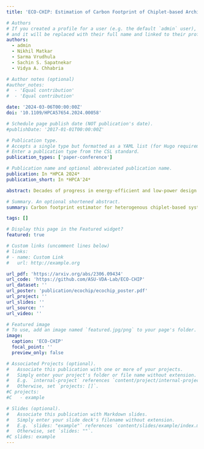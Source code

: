 ```yaml
---
title: 'ECO-CHIP: Estimation of Carbon Footprint of Chiplet-based Architectures for Sustainable VLSI'

# Authors
# If you created a profile for a user (e.g. the default `admin` user), write the username (folder name) here
# and it will be replaced with their full name and linked to their profile.
authors:
  - admin
  - Nikhil Matkar
  - Sarma Vrudhula
  - Sachin S. Sapatnekar
  - Vidya A. Chhabria

# Author notes (optional)
#author_notes:
#  - 'Equal contribution'
#  - 'Equal contribution'

date: '2024-03-06T00:00:00Z'
doi: '10.1109/HPCA57654.2024.00058'

# Schedule page publish date (NOT publication's date).
#publishDate: '2017-01-01T00:00:00Z'

# Publication type.
# Accepts a single type but formatted as a YAML list (for Hugo requirements).
# Enter a publication type from the CSL standard.
publication_types: ['paper-conference']

# Publication name and optional abbreviated publication name.
publication: In *HPCA 2024*
publication_short: In *HPCA'24*

abstract: Decades of progress in energy-efficient and low-power design have successfully reduced the operational carbon footprint in the semiconductor industry. However, this has led to increased embodied emissions, arising from design, manufacturing, and packaging. While existing research has developed tools to analyze embodied carbon for traditional monolithic systems, these tools do not apply to near-mainstream heterogeneous integration (HI) technologies. HI systems offer significant potential for sustainable computing by minimizing carbon emissions through two key strategies “reducing” computation by “reusing” pre-designed chiplet IP blocks and adopting hierarchical approaches to system design. The reuse of chiplets across multiple designs, even spanning multiple generations of ICs, can substantially reduce carbon emissions throughout the lifespan. This paper introduces ECO-CHIP, a carbon analysis tool designed to assess the potential of HI systems toward sustainable computing by considering scaling, chip let, and packaging yields, design complexity, and even overheads associated with advanced packaging techniques. Experimental results from ECO-CHIP demonstrate that HI can reduce embodied carbon emissions by up to 30% compared to traditional monolithic systems. ECO-CHIP is integrated with other chiplet simulators and is applied to chiplet disaggregation considering other metrics such as power, area, and cost. ECO-CHIP suggests that HI can pave the way for sustainable computing practices.

# Summary. An optional shortened abstract.
summary: Carbon footprint estimator for heterogenous chiplet-based systems. ECO-CHIP is an analysis tool that analyzes the operational and embodied CFP (design, manufacturing, and packaging). The tool supports the following HI and packaging architectures- RDL fanout, silicon bridge-based, passive and active interposer, and 3D integration. The tool evaluates the crucial package/assembly carbon emissions essential for HI systems, considering size, yield, and assembly process. In addition, it also estimates design CFP.

tags: []

# Display this page in the Featured widget?
featured: true

# Custom links (uncomment lines below)
# links:
# - name: Custom Link
#   url: http://example.org

url_pdf: 'https://arxiv.org/abs/2306.09434'
url_code: 'https://github.com/ASU-VDA-Lab/ECO-CHIP'
url_dataset: ''
url_poster: 'publication/ecochip/ecochip_poster.pdf'
url_project: ''
url_slides: ''
url_source: ''
url_video: ''

# Featured image
# To use, add an image named `featured.jpg/png` to your page's folder.
image:
  caption: 'ECO-CHIP'
  focal_point: ''
  preview_only: false

# Associated Projects (optional).
#   Associate this publication with one or more of your projects.
#   Simply enter your project's folder or file name without extension.
#   E.g. `internal-project` references `content/project/internal-project/index.md`.
#   Otherwise, set `projects: []`.
#C projects:
#C   - example

# Slides (optional).
#   Associate this publication with Markdown slides.
#   Simply enter your slide deck's filename without extension.
#   E.g. `slides: "example"` references `content/slides/example/index.md`.
#   Otherwise, set `slides: ""`.
#C slides: example
---
```

